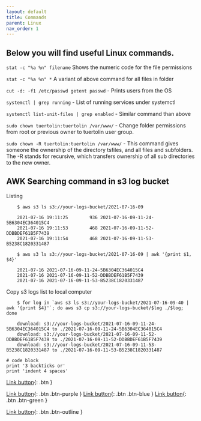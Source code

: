 ```yaml
---
layout: default
title: Commands
parent: Linux
nav_order: 1
---
```


Below you will find useful Linux commands.
-- 

`stat -c "%a %n" filename` Shows the numeric code for the file permissions 

`stat -c "%a %n" *` A variant of above command for all files in folder

`cut -d: -f1 /etc/passwd getent passwd` - Prints users from the OS 

`systemctl | grep running` - List of running services under systemctl

`systemctl list-unit-files | grep enabled` - Similar command than above

`sudo chown tuertolin:tuertolin /var/www/` - Change folder permissions from root or previous owner to tuertolin user group.

`sudo chown -R tuertolin:tuertolin /var/www/` - This command gives someone the ownership of the directory tsfiles, and all files and subfolders. The -R stands for recursive, which transfers ownership of all sub directories to the new owner.

AWK Searching command in s3 log bucket
--
Listing

```
    $ aws s3 ls s3://your-logs-bucket/2021-07-16-09
 
    2021-07-16 19:11:25        936 2021-07-16-09-11-24-5B6304EC364015C4
    2021-07-16 19:11:53        468 2021-07-16-09-11-52-DDBBDEF61B5F7439
    2021-07-16 19:11:54        468 2021-07-16-09-11-53-B5238C1820331487

    $ aws s3 ls s3://your-logs-bucket/2021-07-16-09 | awk '{print $1, $4}'

    2021-07-16 2021-07-16-09-11-24-5B6304EC364015C4
    2021-07-16 2021-07-16-09-11-52-DDBBDEF61B5F7439
    2021-07-16 2021-07-16-09-11-53-B5238C1820331487

```

Copy s3 logs list to local computer
```
    $ for log in `aws s3 ls s3://your-logs-bucket/2021-07-16-09-40 | awk '{print $4}'`; do aws s3 cp s3://your-logs-bucket/$log ./$log; done

    download: s3://your-logs-bucket/2021-07-16-09-11-24-5B6304EC364015C4 to ./2021-07-16-09-11-24-5B6304EC364015C4
    download: s3://your-logs-bucket/2021-07-16-09-11-52-DDBBDEF61B5F7439 to ./2021-07-16-09-11-52-DDBBDEF61B5F7439
    download: s3://your-logs-bucket/2021-07-16-09-11-53-B5238C1820331487 to ./2021-07-16-09-11-53-B5238C1820331487

```


```
# code block
print '3 backticks or'
print 'indent 4 spaces'
``` 



[Link button](http://example.com/){: .btn }

[Link button](http://example.com/){: .btn .btn-purple }
[Link button](http://example.com/){: .btn .btn-blue }
[Link button](http://example.com/){: .btn .btn-green }

[Link button](http://example.com/){: .btn .btn-outline }